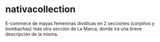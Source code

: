 # nativacollection
E-commece de mayas femeninas dividicas en 2 secciones (corpiños y bombachas) más otra sección de La Marca, donde irá una breve descripción de la misma.
